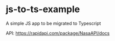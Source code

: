 # js-to-ts-example
A simple JS app to be migrated to Typescript

API: https://rapidapi.com/package/NasaAPI/docs